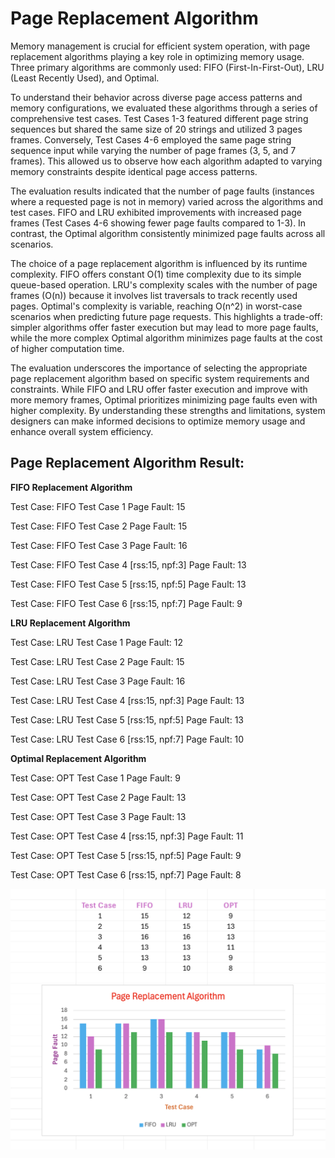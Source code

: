 # Page Replacement Algorithm

Memory management is crucial for efficient system operation, with page replacement algorithms playing a key role in optimizing memory usage. Three primary algorithms are commonly used: FIFO (First-In-First-Out), LRU (Least Recently Used), and Optimal.

To understand their behavior across diverse page access patterns and memory configurations, we evaluated these algorithms through a series of comprehensive test cases. Test Cases 1-3 featured different page string sequences but shared the same size of 20 strings and utilized 3 pages frames. Conversely, Test Cases 4-6 employed the same page string sequence input while varying the number of page frames (3, 5, and 7 frames). This allowed us to observe how each algorithm adapted to varying memory constraints despite identical page access patterns.

The evaluation results indicated that the number of page faults (instances where a requested page is not in memory) varied across the algorithms and test cases. FIFO and LRU exhibited improvements with increased page frames (Test Cases 4-6 showing fewer page faults compared to 1-3). In contrast, the Optimal algorithm consistently minimized page faults across all scenarios.

The choice of a page replacement algorithm is influenced by its runtime complexity. FIFO offers constant O(1) time complexity due to its simple queue-based operation. LRU's complexity scales with the number of page frames (O(n)) because it involves list traversals to track recently used pages. Optimal's complexity is variable, reaching O(n^2) in worst-case scenarios when predicting future page requests. This highlights a trade-off: simpler algorithms offer faster execution but may lead to more page faults, while the more complex Optimal algorithm minimizes page faults at the cost of higher computation time.

The evaluation underscores the importance of selecting the appropriate page replacement algorithm based on specific system requirements and constraints. While FIFO and LRU offer faster execution and improve with more memory frames, Optimal prioritizes minimizing page faults even with higher complexity. By understanding these strengths and limitations, system designers can make informed decisions to optimize memory usage and enhance overall system efficiency.


## Page Replacement Algorithm Result:

**FIFO Replacement Algorithm**

Test Case: FIFO Test Case 1 Page Fault: 15

Test Case: FIFO Test Case 2 Page Fault: 15 

Test Case: FIFO Test Case 3 Page Fault: 16 

Test Case: FIFO Test Case 4 [rss:15, npf:3] Page Fault: 13 

Test Case: FIFO Test Case 5 [rss:15, npf:5] Page Fault: 13 

Test Case: FIFO Test Case 6 [rss:15, npf:7] Page Fault: 9 



**LRU Replacement Algorithm**

Test Case: LRU Test Case 1 Page Fault: 12 

Test Case: LRU Test Case 2 Page Fault: 15 

Test Case: LRU Test Case 3 Page Fault: 16 

Test Case: LRU Test Case 4 [rss:15, npf:3] Page Fault: 13 

Test Case: LRU Test Case 5 [rss:15, npf:5] Page Fault: 13 

Test Case: LRU Test Case 6 [rss:15, npf:7] Page Fault: 10 



**Optimal Replacement Algorithm**

Test Case: OPT Test Case 1 Page Fault: 9 

Test Case: OPT Test Case 2 Page Fault: 13 

Test Case: OPT Test Case 3 Page Fault: 13 

Test Case: OPT Test Case 4 [rss:15, npf:3] Page Fault: 11 

Test Case: OPT Test Case 5 [rss:15, npf:5] Page Fault: 9 

Test Case: OPT Test Case 6 [rss:15, npf:7] Page Fault: 8 


![Chart](PageRepAlgoResultGraph.png)

